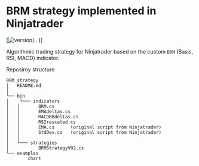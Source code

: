 # BRM strategy implemented in Ninjatrader

[![version](https://img.shields.io/badge/releases-v0.2.1-blue)(...)]

Algorithmic trading strategy for Ninjatrader based on the custom ```BRM``` (Basis, RSI, MACD) indicator. 

Reposiroy structure

```
BRM_strategy
│   README.md 
│
└── bin
│    └─── indicators
│	│		BRM.cs
│	│		EMAdeltas.cs
│	│		MACDBBdeltas.cs
│	│		RSIrescaled.cs
│	│		EMA.cs 		(original script from Ninjatrader)
│	│		StdDev.cs	(original script from Ninjatrader)
│	│
│	└─── strategies
│			BRMStrategyV02.cs
└── examples
		chart


```